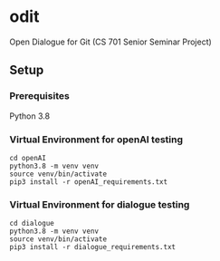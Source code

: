 # odit
Open Dialogue for Git (CS 701 Senior Seminar Project)

## Setup

### Prerequisites
Python 3.8

### Virtual Environment for openAI testing
```{bash}
cd openAI
python3.8 -m venv venv
source venv/bin/activate
pip3 install -r openAI_requirements.txt
```

### Virtual Environment for dialogue testing
```{bash}
cd dialogue
python3.8 -m venv venv
source venv/bin/activate
pip3 install -r dialogue_requirements.txt
```